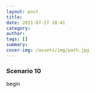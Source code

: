 ```yaml
---
layout: post
title: 
date: 2021-07-27 10:41
category: 
author: 
tags: []
summary: 
cover-img: /assets/img/path.jpg
---
```


### Scenario 10
begin